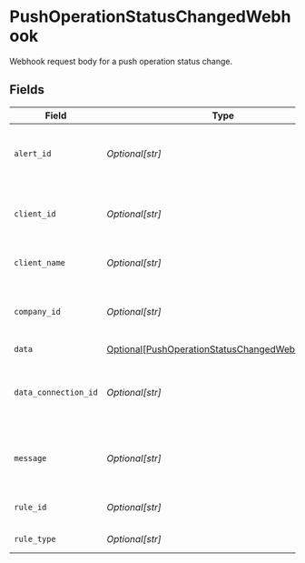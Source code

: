 # PushOperationStatusChangedWebhook

Webhook request body for a push operation status change.


## Fields

| Field                                                                                                           | Type                                                                                                            | Required                                                                                                        | Description                                                                                                     | Example                                                                                                         |
| --------------------------------------------------------------------------------------------------------------- | --------------------------------------------------------------------------------------------------------------- | --------------------------------------------------------------------------------------------------------------- | --------------------------------------------------------------------------------------------------------------- | --------------------------------------------------------------------------------------------------------------- |
| `alert_id`                                                                                                      | *Optional[str]*                                                                                                 | :heavy_minus_sign:                                                                                              | Unique identifier of the webhook event.                                                                         |                                                                                                                 |
| `client_id`                                                                                                     | *Optional[str]*                                                                                                 | :heavy_minus_sign:                                                                                              | Unique identifier for your client in Codat.                                                                     |                                                                                                                 |
| `client_name`                                                                                                   | *Optional[str]*                                                                                                 | :heavy_minus_sign:                                                                                              | Name of your client in Codat.                                                                                   |                                                                                                                 |
| `company_id`                                                                                                    | *Optional[str]*                                                                                                 | :heavy_minus_sign:                                                                                              | Unique identifier for your SMB in Codat.                                                                        | 8a210b68-6988-11ed-a1eb-0242ac120002                                                                            |
| `data`                                                                                                          | [Optional[PushOperationStatusChangedWebhookData]](../../models/shared/pushoperationstatuschangedwebhookdata.md) | :heavy_minus_sign:                                                                                              | N/A                                                                                                             |                                                                                                                 |
| `data_connection_id`                                                                                            | *Optional[str]*                                                                                                 | :heavy_minus_sign:                                                                                              | Unique identifier for a company's data connection.                                                              | 2e9d2c44-f675-40ba-8049-353bfcb5e171                                                                            |
| `message`                                                                                                       | *Optional[str]*                                                                                                 | :heavy_minus_sign:                                                                                              | A human readable message about the webhook.                                                                     |                                                                                                                 |
| `rule_id`                                                                                                       | *Optional[str]*                                                                                                 | :heavy_minus_sign:                                                                                              | Unique identifier for the rule.                                                                                 |                                                                                                                 |
| `rule_type`                                                                                                     | *Optional[str]*                                                                                                 | :heavy_minus_sign:                                                                                              | The type of rule.                                                                                               |                                                                                                                 |